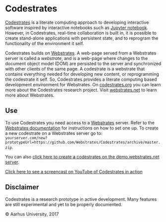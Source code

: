 # Codestrates

[Codestrates](http://codestrates.org) is a literate computing approach to developing interactive software inspired by interactive notebooks such as [Jupyter notebook](http://jupyter.org). However, in Codestrates, real-time collaboration is built in, it is possible to create stand-alone applications with persistent state, and to reprogram the functionality of the environment it self. 

Codestrates builds on [Webstrates](http://webstrates.net). A web-page served from a Webstrates server is called a _webstrate_, and is a web-page where changes to the document object model (DOM) are persisted to the server and synchronized with other clients of the same page.
A codestrate is a webstrate that contains everything needed for developing new content, or reprogramming the codestrate it self. So, Codestrates provides a literate computing based development environment for Webstrates.
On [codestrates.org](http://codestrates.org) you can learn more about the Codestrates research project. Visit [webstrates.net](http://webstrates.net) to learn more about Webstrates.

## Use
To use Codestrates you need access to a [Webstrates](http://webstrates.net) server. Refer to the [Webstrates documentation](http://webstrates.github.io) for instructions on how to set one up.
To create a new codestrate on a Webstrates server go to:  
`yourserver.com/new?prototypeUrl=https://github.com/Webstrates/Codestrates/archive/master.zip`.

You can also [click here to create a codestrates on the demo.webstrates.net server](https://demo.webstrates.net/new?prototypeUrl=https://github.com/Webstrates/Codestrates/archive/master.zip).

[Click here to see a screencast on YouTube of Codestrates in action](https://www.youtube.com/watch?v=7HedZZoFC-s)

## Disclaimer

Codestrates is a research prototype in active development. Many features are still experimental and yet to be properly documented.

&copy; Aarhus University, 2017
